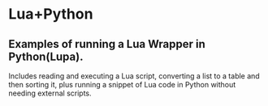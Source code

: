 # Lua+Python
## Examples of running a Lua Wrapper in Python(Lupa).
Includes reading and executing a Lua script, converting a list to a table and then sorting it, plus running a snippet of Lua code in Python without needing external scripts.

